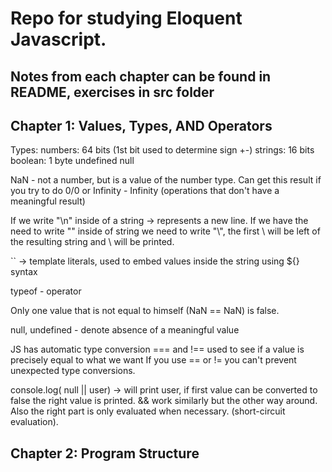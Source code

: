 # Repo for studying Eloquent Javascript.
## Notes from each chapter can be found in README, exercises in src folder

## Chapter 1: Values, Types, AND Operators
Types:
    numbers: 64 bits (1st bit used to determine sign +-)
    strings: 16 bits
    boolean: 1 byte
    undefined
    null
    
NaN - not a number, but is a value of the number type. Can get this result if you try to do 0/0 or Infinity - Infinity (operations that don't have a meaningful result)

If we write "\n" inside of a string -> represents a new line. If we have the need to write "\" inside of string we need to write "\\", the first \ will be left of the resulting string and \ will be printed.

`` -> template literals, used to embed values inside the string using ${} syntax

typeof - operator

Only one value that is not equal to himself (NaN == NaN) is false.

null, undefined - denote absence of a meaningful value

JS has automatic type conversion
=== and !== used to see if a value is precisely equal to what we want
If you use == or != you can't prevent unexpected type conversions.

console.log( null || user) -> will print user, if first value can be converted to false the right value is printed. && work similarly but the other way around. Also the right part is only evaluated when necessary. (short-circuit evaluation).

## Chapter 2: Program Structure